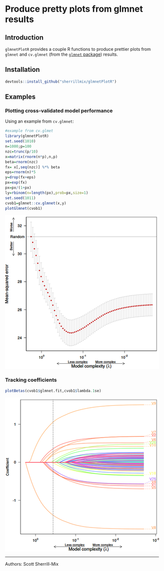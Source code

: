# Produce pretty plots from glmnet results

## Introduction

`glmnetPlotR` provides a couple R functions to produce prettier plots from `glmnet` and `cv.glmnet` (from the [`glmnet` package](https://cran.r-project.org/web/packages/glmnet/index.html)) results.

## Installation


```r
devtools::install_github("sherrillmix/glmnetPlotR")
```

## Examples

### Plotting cross-validated model performance
Using an example from `cv.glmnet`:

```r
#example from cv.glmet
library(glmnetPlotR)
set.seed(1010)
n=1000;p=100
nzc=trunc(p/10)
x=matrix(rnorm(n*p),n,p)
beta=rnorm(nzc)
fx= x[,seq(nzc)] %*% beta
eps=rnorm(n)*5
y=drop(fx+eps)
px=exp(fx)
px=px/(1+px)
ly=rbinom(n=length(px),prob=px,size=1)
set.seed(1011)
cvob1=glmnet::cv.glmnet(x,y)
plotGlmnet(cvob1)
```

![plot of chunk cv.glmnet-example](README_files/cv.glmnet-example-1.png) 


### Tracking coefficients 

```r
plotBetas(cvob1$glmnet.fit,cvob1$lambda.1se)
```

![plot of chunk glmnet-example](README_files/glmnet-example-1.png) 

------
Authors: Scott Sherrill-Mix

